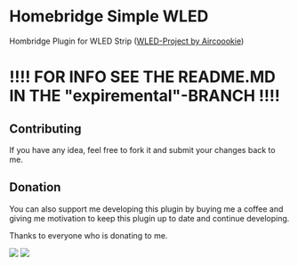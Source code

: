 # Homebridge Simple WLED

Hombridge Plugin for WLED Strip ([WLED-Project by Aircoookie](https://github.com/Aircoookie/WLED))

# !!!! FOR INFO SEE THE README.MD IN THE "expiremental"-BRANCH !!!!

## Contributing
If you have any idea, feel free to fork it and submit your changes back to me.

## Donation
You can also support me developing this plugin by buying me a coffee and giving me motivation to keep this plugin up to date and continue developing.

Thanks to everyone who is donating to me.

[![](https://www.paypalobjects.com/en_US/i/btn/btn_donateCC_LG.gif)](https://www.paypal.com/cgi-bin/webscr?cmd=_s-xclick&hosted_button_id=98XBPRTNF8BSC)
[![](https://jstrauss.at/media/buy_me_a_coffee.png)](https://www.buymeacoffee.com/jstrausd)

